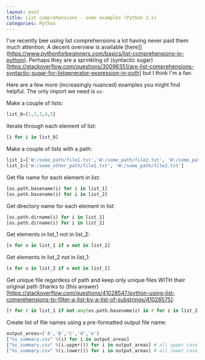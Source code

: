 ```yaml
---
layout: post
title: List comprehensions - some examples (Python 3.x)
categories: Python
---
```


I've recently bee using list comprehensions a lot having never paid them much attention. A decent overview is available [here]](https://www.pythonforbeginners.com/basics/list-comprehensions-in-python).
Perhaps they are a sprinkling of (syntactic sugar)[https://stackoverflow.com/questions/30096351/are-list-comprehensions-syntactic-sugar-for-listgenerator-expression-in-pyth] but I think I'm a fan.

Here are a few more (increasingly nuanced) examples you might find helpful. The only import we need is `os`:

Make a couple of lists:

```python
list_0=[1,2,3,4,5]
```

Iterate through each element of list:

```python
[i for i in list_0]
```

Make a couple of lists with a path:

```python
list_1=['W:/some_path/file1.txt','W:/some_path/file2.txt', 'W:/some_path/file3.txt']
list_2=['W:/some_other_path/file1.txt', 'W:/some_path/file2.txt']
```

Get file name for each element in list:

```python
[os.path.basename(i) for i in list_1]
[os.path.basename(i) for i in list_2]
```

Get directory name for each element in list:

```python
[os.path.dirname(i) for i in list_1]
[os.path.dirname(i) for i in list_2]
```

Get elements in list_1 not in list_2:

```python
[x for x in list_1 if x not in list_2]
```

Get elements in list_2 not in list_1:

```python
[x for x in list_2 if x not in list_1]
```

Get unique file regardess of path and keep only unique files WITH their original path (thanks to (this answer)[https://stackoverflow.com/questions/41028547/python-using-list-comprehensions-to-filter-a-list-by-a-list-of-substrings/41028575]:

```python
[r for r in list_1 if not any(os.path.basename(z) in r for z in list_2)] 
```

Create list of file names using a pre-formatted output file name:

```python
output_areas=('A','B','C','d','e')
["%s_summary.csv" %(i) for i in output_areas] 
["%s_summary.csv" %(i.upper()) for i in output_areas] # all upper case
["%s_summary.csv" %(i.lower()) for i in output_areas] # all lower case
```